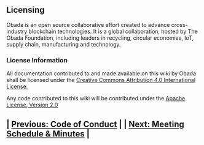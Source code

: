 ## Licensing

Obada is an open source collaborative effort created to advance cross-industry blockchain technologies. It is a global collaboration, hosted by The Obada Foundation, including leaders in recycling, circular economies, IoT, supply chain, manufacturing and technology.

### License Information

All documentation contributed to and made available on this wiki by Obada shall be licensed under the [Creative Commons Attribution 4.0 International License.](https://creativecommons.org/licenses/by/4.0/)

Any code contributed to this wiki will be contributed under the [Apache License, Version 2.0](https://www.apache.org/licenses/LICENSE-2.0)

## | [Previous: Code of Conduct](codeofconduct) |         | [Next: Meeting Schedule & Minutes](meetingsandminutes) |
